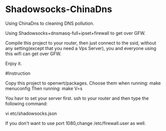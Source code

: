 # Shadowsocks-ChinaDns

Using ChinaDns to cleaning DNS pollution. 

Using Shadowsocks+dnsmasq-full+ipset+firewall to get over GFW. 

Compile this project to your router, then just connect to the ssid, without any setting(except that you need a Vps Server), you and everyone using this wifi can get over GFW.

Enjoy it.

#Instruction

Copy this project to openwrt/packages.
Choose them when running: make menuconfig
Then running: make V=s

You havr to set your server first.
ssh to your router and then type the following command:

vi etc/shadowsocks.json

If you don't want to use port 1080,change /etc/firewall.user as well.

